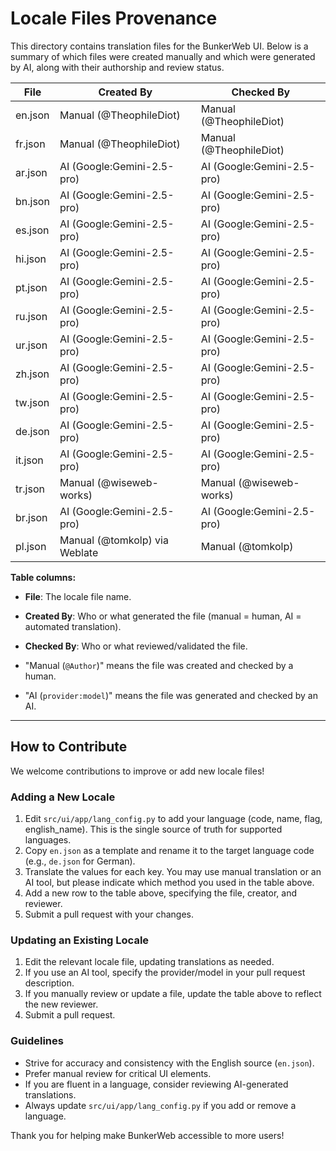 # Locale Files Provenance

This directory contains translation files for the BunkerWeb UI. Below is a summary of which files were created manually and which were generated by AI, along with their authorship and review status.

| File    | Created By                 | Checked By                 |
| ------- | -------------------------- | -------------------------- |
| en.json | Manual (@TheophileDiot)    | Manual (@TheophileDiot)    |
| fr.json | Manual (@TheophileDiot)    | Manual (@TheophileDiot)    |
| ar.json | AI (Google:Gemini-2.5-pro) | AI (Google:Gemini-2.5-pro) |
| bn.json | AI (Google:Gemini-2.5-pro) | AI (Google:Gemini-2.5-pro) |
| es.json | AI (Google:Gemini-2.5-pro) | AI (Google:Gemini-2.5-pro) |
| hi.json | AI (Google:Gemini-2.5-pro) | AI (Google:Gemini-2.5-pro) |
| pt.json | AI (Google:Gemini-2.5-pro) | AI (Google:Gemini-2.5-pro) |
| ru.json | AI (Google:Gemini-2.5-pro) | AI (Google:Gemini-2.5-pro) |
| ur.json | AI (Google:Gemini-2.5-pro) | AI (Google:Gemini-2.5-pro) |
| zh.json | AI (Google:Gemini-2.5-pro) | AI (Google:Gemini-2.5-pro) |
| tw.json | AI (Google:Gemini-2.5-pro) | AI (Google:Gemini-2.5-pro) |
| de.json | AI (Google:Gemini-2.5-pro) | AI (Google:Gemini-2.5-pro) |
| it.json | AI (Google:Gemini-2.5-pro) | AI (Google:Gemini-2.5-pro) |
| tr.json | Manual (@wiseweb-works)    | Manual (@wiseweb-works)    |
| br.json | AI (Google:Gemini-2.5-pro) | AI (Google:Gemini-2.5-pro) |
| pl.json | Manual (@tomkolp) via Weblate | Manual (@tomkolp)       |

**Table columns:**
- **File**: The locale file name.
- **Created By**: Who or what generated the file (manual = human, AI = automated translation).
- **Checked By**: Who or what reviewed/validated the file.

- "Manual (`@Author`)" means the file was created and checked by a human.
- "AI (`provider:model`)" means the file was generated and checked by an AI.

---

## How to Contribute

We welcome contributions to improve or add new locale files!

### Adding a New Locale
1. Edit `src/ui/app/lang_config.py` to add your language (code, name, flag, english_name). This is the single source of truth for supported languages.
2. Copy `en.json` as a template and rename it to the target language code (e.g., `de.json` for German).
3. Translate the values for each key. You may use manual translation or an AI tool, but please indicate which method you used in the table above.
4. Add a new row to the table above, specifying the file, creator, and reviewer.
5. Submit a pull request with your changes.

### Updating an Existing Locale
1. Edit the relevant locale file, updating translations as needed.
2. If you use an AI tool, specify the provider/model in your pull request description.
3. If you manually review or update a file, update the table above to reflect the new reviewer.
4. Submit a pull request.

### Guidelines
- Strive for accuracy and consistency with the English source (`en.json`).
- Prefer manual review for critical UI elements.
- If you are fluent in a language, consider reviewing AI-generated translations.
- Always update `src/ui/app/lang_config.py` if you add or remove a language.

Thank you for helping make BunkerWeb accessible to more users!
